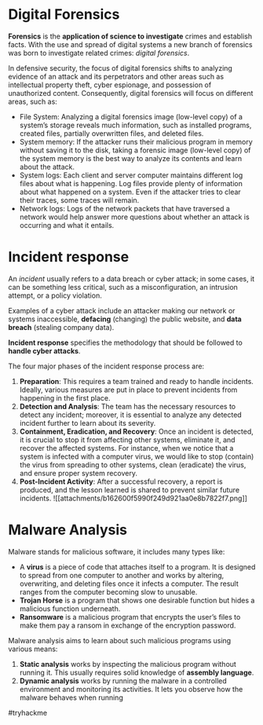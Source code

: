 # Digital Forensics
**Forensics** is the **application of science to investigate** crimes and establish facts. With the use and spread of digital systems a new branch of forensics was born to investigate related crimes: _digital forensics_.

In defensive security, the focus of digital forensics shifts to analyzing evidence of an attack and its perpetrators and other areas such as intellectual property theft, cyber espionage, and possession of unauthorized content. Consequently, digital forensics will focus on different areas, such as:
- File System: Analyzing a digital forensics image (low-level copy) of a system’s storage reveals much information, such as installed programs, created files, partially overwritten files, and deleted files.
- System memory: If the attacker runs their malicious program in memory without saving it to the disk, taking a forensic image (low-level copy) of the system memory is the best way to analyze its contents and learn about the attack.
- System logs: Each client and server computer maintains different log files about what is happening. Log files provide plenty of information about what happened on a system. Even if the attacker tries to clear their traces, some traces will remain.
- Network logs: Logs of the network packets that have traversed a network would help answer more questions about whether an attack is occurring and what it entails.

# Incident response
An _incident_ usually refers to a data breach or cyber attack; in some cases, it can be something less critical, such as a misconfiguration, an intrusion attempt, or a policy violation.

Examples of a cyber attack include an attacker making our network or systems inaccessible, **defacing** (changing) the public website, and **data breach** (stealing company data). 

**Incident response** specifies the methodology that should be followed to **handle cyber attacks**. 

The four major phases of the incident response process are:
1. **Preparation**: This requires a team trained and ready to handle incidents. Ideally, various measures are put in place to prevent incidents from happening in the first place.
2. **Detection and Analysis**: The team has the necessary resources to detect any incident; moreover, it is essential to analyze any detected incident further to learn about its severity.
3. **Containment, Eradication, and Recovery**: Once an incident is detected, it is crucial to stop it from affecting other systems, eliminate it, and recover the affected systems. For instance, when we notice that a system is infected with a computer virus, we would like to stop (contain) the virus from spreading to other systems, clean (eradicate) the virus, and ensure proper system recovery.
4. **Post-Incident Activity**: After a successful recovery, a report is produced, and the lesson learned is shared to prevent similar future incidents.
![[attachments/b162600f5990f249d921aa0e8b7822f7.png]]

# Malware Analysis
Malware stands for malicious software, it includes many types like:
- A **virus** is a piece of code that attaches itself to a program. It is designed to spread from one computer to another and works by altering, overwriting, and deleting files once it infects a computer. The result ranges from the computer becoming slow to unusable.
- **Trojan Horse** is a program that shows one desirable function but hides a malicious function underneath.
- **Ransomware** is a malicious program that encrypts the user’s files to make them pay a ransom in exchange of the encryption password.

Malware analysis aims to learn about such malicious programs using various means:
1. **Static analysis** works by inspecting the malicious program without running it. This usually requires solid knowledge of **assembly language**.
2. **Dynamic analysis** works by running the malware in a controlled environment and monitoring its activities. It lets you observe how the malware behaves when running

#tryhackme 
